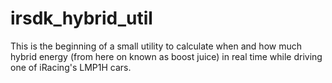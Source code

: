 # irsdk_hybrid_util
This is the beginning of a small utility to calculate when and how much hybrid energy (from here on known as boost juice) in real time while driving one of iRacing's LMP1H cars.
